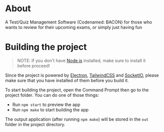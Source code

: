 # About
A Test/Quiz Management Software (Codenamed: BACON) for those who wants to review for their upcoming exams, or simply just having fun

# Building the project

> NOTE: If you don't have [Node.js](https://nodejs.org/) installed, make sure to install it before proceed!


Since the project is powered by [Electron](https://www.electronjs.org/), [TailwindCSS](https://tailwindcss.com/docs/installation) and [SocketIO](), please make sure that you have installed of them before you build it.

To start building the project, open the Command Prompt then go to the project folder. You can do one of those things:
- Run `npm start` to preview the app
- Run `npm make` to start building the app

The output application (after running `npm make`) will be stored in the `out` folder in the project directory.
